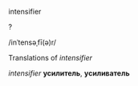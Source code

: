 intensifier

?

/inˈtensəˌfī(ə)r/

Translations of _intensifier_

_intensifier_
**усилитель**, **усиливатель**